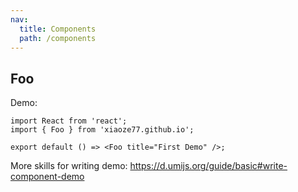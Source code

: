 ```yaml
---
nav:
  title: Components
  path: /components
---
```


## Foo

Demo:

```tsx
import React from 'react';
import { Foo } from 'xiaoze77.github.io';

export default () => <Foo title="First Demo" />;
```

More skills for writing demo: https://d.umijs.org/guide/basic#write-component-demo
